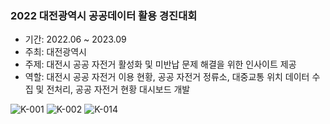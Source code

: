 ### 2022 대전광역시 공공데이터 활용 경진대회

- 기간: 2022.06 ~ 2023.09
- 주최: 대전광역시
- 주제: 대전시 공공 자전거 활성화 및 미반납 문제 해결을 위한 인사이트 제공
- 역할: 대전시 공공 자전거 이용 현황, 공공 자전거 정류소, 대중교통 위치 데이터 수집 및 전처리, 공공 자전거 현황 대시보드 개발 


![K-001](https://github.com/gyu-yeong/PROJECT/assets/139207337/3ea8fd4e-105b-4122-86c4-6784d643c2dc)
![K-002](https://github.com/gyu-yeong/PROJECT/assets/139207337/f0a14f02-b0f9-4908-b628-4204b25d6184)
![K-014](https://github.com/gyu-yeong/PROJECT/assets/139207337/d176b5b8-94fd-44c8-8eaf-27c111081f1a)
